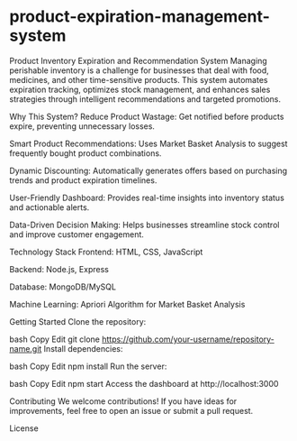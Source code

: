 # product-expiration-management-system
Product Inventory Expiration and Recommendation System
Managing perishable inventory is a challenge for businesses that deal with food, medicines, and other time-sensitive products. This system automates expiration tracking, optimizes stock management, and enhances sales strategies through intelligent recommendations and targeted promotions.

Why This System?
Reduce Product Wastage: Get notified before products expire, preventing unnecessary losses.

Smart Product Recommendations: Uses Market Basket Analysis to suggest frequently bought product combinations.

Dynamic Discounting: Automatically generates offers based on purchasing trends and product expiration timelines.

User-Friendly Dashboard: Provides real-time insights into inventory status and actionable alerts.

Data-Driven Decision Making: Helps businesses streamline stock control and improve customer engagement.

Technology Stack
Frontend: HTML, CSS, JavaScript

Backend: Node.js, Express

Database: MongoDB/MySQL

Machine Learning: Apriori Algorithm for Market Basket Analysis

Getting Started
Clone the repository:

bash
Copy
Edit
git clone https://github.com/your-username/repository-name.git
Install dependencies:

bash
Copy
Edit
npm install
Run the server:

bash
Copy
Edit
npm start
Access the dashboard at http://localhost:3000

Contributing
We welcome contributions! If you have ideas for improvements, feel free to open an issue or submit a pull request.

License
